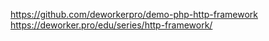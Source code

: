 https://github.com/deworkerpro/demo-php-http-framework
https://deworker.pro/edu/series/http-framework/
